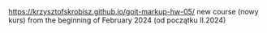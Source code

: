 https://krzysztofskrobisz.github.io/goit-markup-hw-05/
new course (nowy kurs) from the beginning of February 2024 (od początku II.2024)